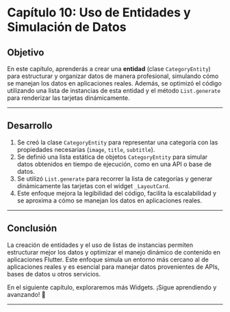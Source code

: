 # Capítulo 10: Uso de Entidades y Simulación de Datos

## Objetivo

En este capítulo, aprenderás a crear una **entidad** (clase `CategoryEntity`) para estructurar y organizar datos de manera profesional, simulando cómo se manejan los datos en aplicaciones reales. Además, se optimizó el código utilizando una lista de instancias de esta entidad y el método `List.generate` para renderizar las tarjetas dinámicamente.

---

## Desarrollo

1. Se creó la clase `CategoryEntity` para representar una categoría con las propiedades necesarias (`image`, `title`, `subtitle`).
2. Se definió una lista estática de objetos `CategoryEntity` para simular datos obtenidos en tiempo de ejecución, como en una API o base de datos.
3. Se utilizó `List.generate` para recorrer la lista de categorías y generar dinámicamente las tarjetas con el widget `_LayoutCard`.
4. Este enfoque mejora la legibilidad del código, facilita la escalabilidad y se aproxima a cómo se manejan los datos en aplicaciones reales.

---

## Conclusión

La creación de entidades y el uso de listas de instancias permiten estructurar mejor los datos y optimizar el manejo dinámico de contenido en aplicaciones Flutter. Este enfoque simula un entorno más cercano al de aplicaciones reales y es esencial para manejar datos provenientes de APIs, bases de datos u otros servicios.

En el siguiente capítulo, exploraremos más Widgets. ¡Sigue aprendiendo y avanzando! 🚀

---
